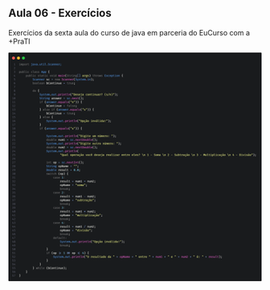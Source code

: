 ## Aula 06 - Exercícios

Exercícios da sexta aula do curso de java em parceria do EuCurso com a +PraTI

<img src=/Assets/Module01/img/Aula06-Exerc.png>
